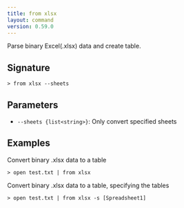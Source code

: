 ```yaml
---
title: from xlsx
layout: command
version: 0.59.0
---
```


Parse binary Excel(.xlsx) data and create table.

## Signature

```> from xlsx --sheets```

## Parameters

 -  `--sheets {list<string>}`: Only convert specified sheets

## Examples

Convert binary .xlsx data to a table
```shell
> open test.txt | from xlsx
```

Convert binary .xlsx data to a table, specifying the tables
```shell
> open test.txt | from xlsx -s [Spreadsheet1]
```
